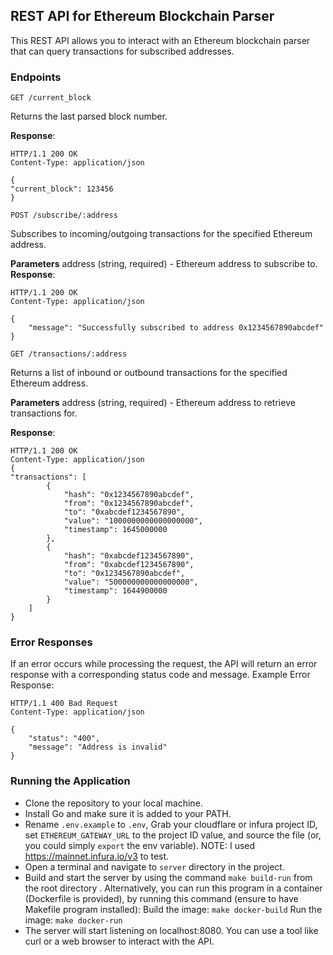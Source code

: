 ## REST API for Ethereum Blockchain Parser
This REST API allows you to interact with an Ethereum blockchain parser that can query transactions for subscribed addresses.

### Endpoints
```azure
GET /current_block
```
Returns the last parsed block number.

**Response**:
```azure
HTTP/1.1 200 OK
Content-Type: application/json

{
"current_block": 123456
}
```

```azure
POST /subscribe/:address
```
Subscribes to incoming/outgoing transactions for the specified Ethereum address.

**Parameters**
address (string, required) - Ethereum address to subscribe to.
**Response**:
```azure
HTTP/1.1 200 OK
Content-Type: application/json

{
    "message": "Successfully subscribed to address 0x1234567890abcdef"
}
```

```azure
GET /transactions/:address
```
Returns a list of inbound or outbound transactions for the specified Ethereum address.

**Parameters**
address (string, required) - Ethereum address to retrieve transactions for.

**Response**:
```azure
HTTP/1.1 200 OK
Content-Type: application/json
{
"transactions": [
        {
            "hash": "0x1234567890abcdef",
            "from": "0x1234567890abcdef",
            "to": "0xabcdef1234567890",
            "value": "1000000000000000000",
            "timestamp": 1645000000
        },
        {
            "hash": "0xabcdef1234567890",
            "from": "0xabcdef1234567890",
            "to": "0x1234567890abcdef",
            "value": "500000000000000000",
            "timestamp": 1644900000
        }
    ]
}
```

### Error Responses
If an error occurs while processing the request, the API will return an error response with a corresponding status code and message.
Example Error Response:
```azure
HTTP/1.1 400 Bad Request
Content-Type: application/json

{
    "status": "400",
    "message": "Address is invalid"
}
```

### Running the Application
- Clone the repository to your local machine.
- Install Go and make sure it is added to your PATH.
- Rename `.env.example` to `.env`, Grab your cloudflare or infura project ID, set `ETHEREUM_GATEWAY_URL` to the project ID value, and source the file (or, you could simply `export` the env variable).
NOTE: I used https://mainnet.infura.io/v3 to test.
- Open a terminal and navigate to `server` directory in the project.
- Build and start the server by using the command `make build-run` from the root directory . 
Alternatively, you can run this program in a container (Dockerfile is provided), by running this command (ensure to have Makefile program installed):
Build the image: `make docker-build`
Run the image: `make docker-run` 
- The server will start listening on localhost:8080. You can use a tool like curl or a web browser to interact with the API.